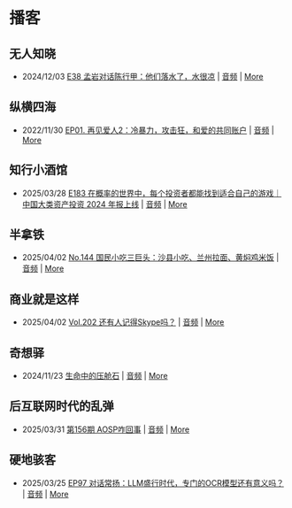 # 播客

## 无人知晓
- 2024/12/03 [E38 孟岩对话陈行甲：他们落水了，水很凉](https://www.xiaoyuzhoufm.com/episode/674993fcc3b2a2f334681d1c) | [音频](https://dts-api.xiaoyuzhoufm.com/track/611719d3cb0b82e1df0ad29e/674993fcc3b2a2f334681d1c/media.xyzcdn.net/ltQLGAGNRRRTiQZqd_ZmhAAewLcp.m4a) | [More](channels/%E6%97%A0%E4%BA%BA%E7%9F%A5%E6%99%93.md)

## 纵横四海
- 2022/11/30 [EP01. 再见爱人2：冷暴力，攻击狂，和爱的共同账户](https://www.ximalaya.com/sound/592716797) | [音频](https://aod.cos.tx.xmcdn.com/storages/26c6-audiofreehighqps/E9/4E/GKwRIUEHXOodAq7-QQHYdhCw-aacv2-48K.m4a) | [More](channels/%E7%BA%B5%E6%A8%AA%E5%9B%9B%E6%B5%B7.md)

## 知行小酒馆
- 2025/03/28 [E183 在概率的世界中，每个投资者都能找到适合自己的游戏｜中国大类资产投资 2024 年报上线](https://www.xiaoyuzhoufm.com/episode/67e66f398eecdbeb60b5fcec) | [音频](https://dts-api.xiaoyuzhoufm.com/track/6013f9f58e2f7ee375cf4216/67e66f398eecdbeb60b5fcec/media.xyzcdn.net/6013f9f58e2f7ee375cf4216/lh_EeQ3jyRJY0-ugCAj8gMSXmDBN.m4a) | [More](channels/%E7%9F%A5%E8%A1%8C%E5%B0%8F%E9%85%92%E9%A6%86.md)

## 半拿铁
- 2025/04/02 [No.144 国民小吃三巨头：沙县小吃、兰州拉面、黄焖鸡米饭](https://www.ximalaya.com/sound/830169735) | [音频](https://tk.wavpub.com/WPDL_aPknLdsWLrygCTYbAaDpbJxyCREUACruRnuMQKFvBuMhQwcqNZhHfsqHqC-9d.m4a) | [More](channels/%E5%8D%8A%E6%8B%BF%E9%93%81.md)

## 商业就是这样
- 2025/04/02 [Vol.202 还有人记得Skype吗？](https://www.ximalaya.com/sound/830696592) | [音频](https://aod.cos.tx.xmcdn.com/storages/c97c-audiofreehighqps/E7/B7/GKwRIRwLww9yANtGjAONyVha.m4a) | [More](channels/%E5%95%86%E4%B8%9A%E5%B0%B1%E6%98%AF%E8%BF%99%E6%A0%B7.md)

## 奇想驿
- 2024/11/23 [生命中的压舱石](https://www.xiaoyuzhoufm.com/episode/67403d1d11045e78e5105c6f) | [音频](https://dts-api.xiaoyuzhoufm.com/track/6034daea97755b8fc9c66480/67403d1d11045e78e5105c6f/media.xyzcdn.net/lmERsWF4hFJGK9PjHGzOwQnbz-Ge.m4a) | [More](channels/%E5%A5%87%E6%83%B3%E9%A9%BF.md)

## 后互联网时代的乱弹
- 2025/03/31 [第156期 AOSP咋回事](https://hosting.wavpub.cn/pie/ep156/) | [音频](https://tk.wavpub.com/WPDL_hVNLggzUgNJbfqvUpTTqybEZZRfwCPjYVsXyBWcYLfBgZLQYVNnULCFnUM-1c.mp3) | [More](channels/%E5%90%8E%E4%BA%92%E8%81%94%E7%BD%91%E6%97%B6%E4%BB%A3%E7%9A%84%E4%B9%B1%E5%BC%B9.md)

## 硬地骇客
- 2025/03/25 [EP97 对话常扬：LLM盛行时代，专门的OCR模型还有意义吗？](https://www.xiaoyuzhoufm.com/episode/67e2a97a243baa293728c47a) | [音频](https://dts-api.xiaoyuzhoufm.com/track/640ee2438be5d40013fe4a87/67e2a97a243baa293728c47a/media.xyzcdn.net/640ee2438be5d40013fe4a87/lkOS2dKfZF1EzrGfyEe7xJ7iyejy.m4a) | [More](channels/%E7%A1%AC%E5%9C%B0%E9%AA%87%E5%AE%A2.md)

